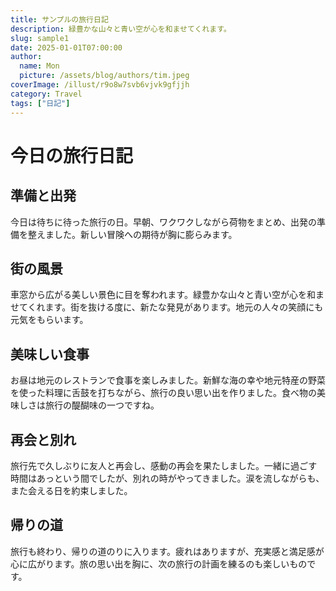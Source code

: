 ```yaml
---
title: サンプルの旅行日記
description: 緑豊かな山々と青い空が心を和ませてくれます。
slug: sample1
date: 2025-01-01T07:00:00
author:
  name: Mon
  picture: /assets/blog/authors/tim.jpeg
coverImage: /illust/r9o8w7svb6vjvk9gfjjh
category: Travel
tags: ["日記"]
---
```


# 今日の旅行日記

## 準備と出発

今日は待ちに待った旅行の日。早朝、ワクワクしながら荷物をまとめ、出発の準備を整えました。新しい冒険への期待が胸に膨らみます。

## 街の風景

車窓から広がる美しい景色に目を奪われます。緑豊かな山々と青い空が心を和ませてくれます。街を抜ける度に、新たな発見があります。地元の人々の笑顔にも元気をもらいます。

## 美味しい食事

お昼は地元のレストランで食事を楽しみました。新鮮な海の幸や地元特産の野菜を使った料理に舌鼓を打ちながら、旅行の良い思い出を作りました。食べ物の美味しさは旅行の醍醐味の一つですね。

## 再会と別れ

旅行先で久しぶりに友人と再会し、感動の再会を果たしました。一緒に過ごす時間はあっという間でしたが、別れの時がやってきました。涙を流しながらも、また会える日を約束しました。

## 帰りの道

旅行も終わり、帰りの道のりに入ります。疲れはありますが、充実感と満足感が心に広がります。旅の思い出を胸に、次の旅行の計画を練るのも楽しいものです。
